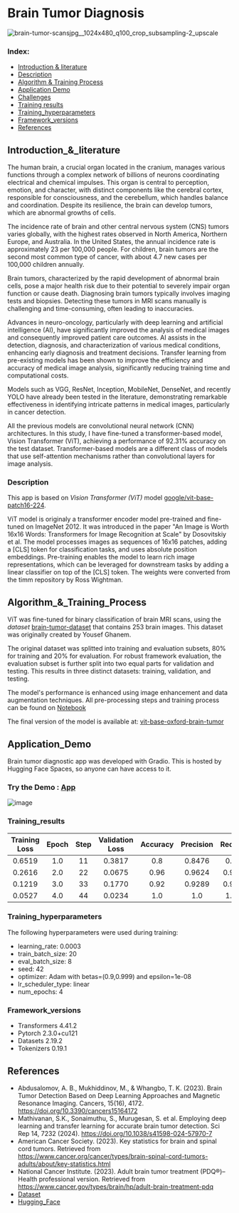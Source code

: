 # Brain Tumor Diagnosis

![brain-tumor-scansjpg__1024x480_q100_crop_subsampling-2_upscale](https://github.com/AMfeta99/Advanced_Computer_Vision/assets/74252797/cf675a49-d0d0-45f1-98eb-37b904dca82b)

### Index:
- [Introduction & literature](#Introduction_&_literature)
- [Description](#Description)
- [Algorithm & Training Process](#Algorithm_&_Training_Process)
- [Application Demo](#Application_Demo)
- [Challenges](#Challenges)
- [Training results](#Training_results)
- [Training_hyperparameters](#Training_hyperparameters)
- [Framework_versions](#Framework_versions)
- [References](#References)

## Introduction_&_literature
The human brain, a crucial organ located in the cranium, manages various functions through a complex network of billions of neurons coordinating electrical and chemical impulses. This organ is central to perception, emotion, and character, with distinct components like the cerebral cortex, responsible for consciousness, and the cerebellum, which handles balance and coordination. Despite its resilience, the brain can develop tumors, which are abnormal growths of cells.

The incidence rate of brain and other central nervous system (CNS) tumors varies globally, with the highest rates observed in North America, Northern Europe, and Australia. In the United States, the annual incidence rate is approximately 23 per 100,000 people. For children, brain tumors are the second most common type of cancer, with about 4.7 new cases per 100,000 children annually.

Brain tumors, characterized by the rapid development of abnormal brain cells, pose a major health risk due to their potential to severely impair organ function or cause death. Diagnosing brain tumors typically involves imaging tests and biopsies. Detecting these tumors in MRI scans manually is challenging and time-consuming, often leading to inaccuracies.

Advances in neuro-oncology, particularly with deep learning and artificial intelligence (AI), have significantly improved the analysis of medical images and consequently improved patient care outcomes. AI assists in the detection, diagnosis, and characterization of various medical conditions, enhancing early diagnosis and treatment decisions. Transfer learning from pre-existing models has been shown to improve the efficiency and accuracy of medical image analysis, significantly reducing training time and computational costs. 

Models such as VGG, ResNet, Inception, MobileNet, DenseNet, and recently YOLO have already been tested in the literature, demonstrating remarkable effectiveness in identifying intricate patterns in medical images, particularly in cancer detection.

All the previous models are convolutional neural network (CNN) architectures. In this study, I have fine-tuned a transformer-based model, Vision Transformer (ViT), achieving a performance of 92.31% accuracy on the test dataset. Transformer-based models are a different class of models that use self-attention mechanisms rather than convolutional layers for image analysis.

### Description
This app is based on *Vision Transformer (ViT)* model [google/vit-base-patch16-224](https://huggingface.co/google/vit-base-patch16-224).

ViT model is originaly a transformer encoder model pre-trained and fine-tuned on ImageNet 2012. It was introduced in the paper "An Image is Worth 16x16 Words: Transformers for Image Recognition at Scale" by Dosovitskiy et al. The model processes images as sequences of 16x16 patches, adding a [CLS] token for classification tasks, and uses absolute position embeddings. Pre-training enables the model to learn rich image representations, which can be leveraged for downstream tasks by adding a linear classifier on top of the [CLS] token. The weights were converted from the timm repository by Ross Wightman.


## Algorithm_&_Training_Process
ViT was fine-tuned for binary classification of brain MRI scans, using the *dataset* [brain-tumor-dataset](https://universe.roboflow.com/roboflow-100/brain-tumor-m2pbp) that contains 253 brain images. This dataset was originally created by Yousef Ghanem.

The original dataset was splitted into training and evaluation subsets, 80% for training and 20% for evaluation. For robust framework evaluation, the evaluation subset is further split into two equal parts for validation and testing. This results in three distinct datasets: training, validation, and testing. 

The model's performance is enhanced using image enhancement and data augmentation techniques. All pre-processing steps and training process can be found on [Notebook](https://github.com/AMfeta99/Advanced_Computer_Vision/blob/main/Computer_Vision_HF/brain_tumor_diagnosis_app_HF/Transfer_learning_image_classification.ipynb)

The final version of the model is available at:
[vit-base-oxford-brain-tumor](https://huggingface.co/AMfeta99/vit-base-oxford-brain-tumor)

## Application_Demo
Brain tumor diagnostic app was developed with Gradio. This is hosted by Hugging Face Spaces, so anyone can have access to it.
### Try the Demo : [App](https://huggingface.co/spaces/AMfeta99/brain_tumor_diagnosis)


![image](https://github.com/AMfeta99/Advanced_Computer_Vision/assets/74252797/8bead0a4-e3f7-4db3-819f-30a70c55c8f7)


### Training_results

| Training Loss | Epoch | Step | Validation Loss | Accuracy | Precision | Recall | F1     |
|:-------------:|:-----:|:----:|:---------------:|:--------:|:---------:|:------:|:------:|
| 0.6519        | 1.0   | 11   | 0.3817          | 0.8      | 0.8476    | 0.8    | 0.7751 |
| 0.2616        | 2.0   | 22   | 0.0675          | 0.96     | 0.9624    | 0.96   | 0.9594 |
| 0.1219        | 3.0   | 33   | 0.1770          | 0.92     | 0.9289    | 0.92   | 0.9174 |
| 0.0527        | 4.0   | 44   | 0.0234          | 1.0      | 1.0       | 1.0    | 1.0    |

### Training_hyperparameters

The following hyperparameters were used during training:
- learning_rate: 0.0003
- train_batch_size: 20
- eval_batch_size: 8
- seed: 42
- optimizer: Adam with betas=(0.9,0.999) and epsilon=1e-08
- lr_scheduler_type: linear
- num_epochs: 4


### Framework_versions

- Transformers 4.41.2
- Pytorch 2.3.0+cu121
- Datasets 2.19.2
- Tokenizers 0.19.1

## References
- Abdusalomov, A. B., Mukhiddinov, M., & Whangbo, T. K. (2023). Brain Tumor Detection Based on Deep Learning Approaches and Magnetic Resonance Imaging. Cancers, 15(16), 4172. https://doi.org/10.3390/cancers15164172
- Mathivanan, S.K., Sonaimuthu, S., Murugesan, S. et al. Employing deep learning and transfer learning for accurate brain tumor detection. Sci Rep 14, 7232 (2024). https://doi.org/10.1038/s41598-024-57970-7
- American Cancer Society. (2023). Key statistics for brain and spinal cord tumors. Retrieved from https://www.cancer.org/cancer/types/brain-spinal-cord-tumors-adults/about/key-statistics.html
- National Cancer Institute. (2023). Adult brain tumor treatment (PDQ®)–Health professional version. Retrieved from https://www.cancer.gov/types/brain/hp/adult-brain-treatment-pdq
- [Dataset](https://universe.roboflow.com/roboflow-100/brain-tumor-m2pbp)
- [Hugging_Face](https://huggingface.co/learn/computer-vision-course/unit0/welcome/welcome)
